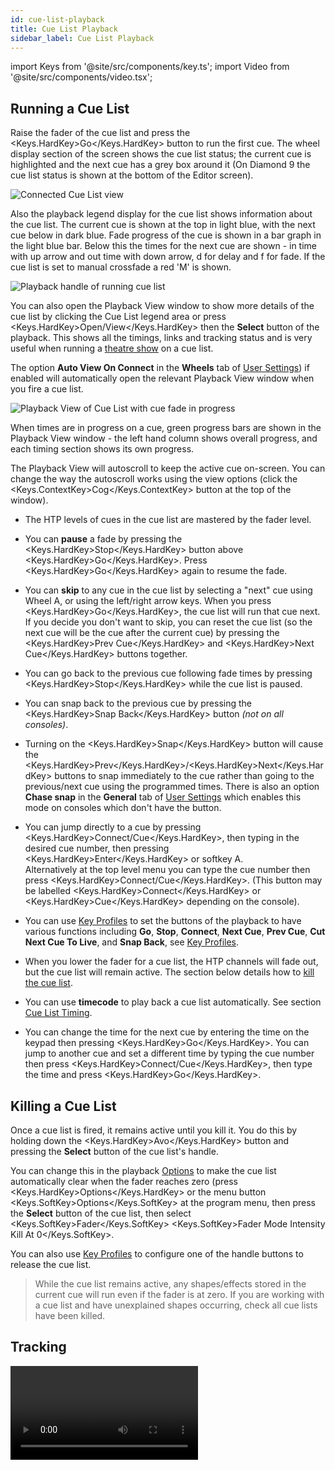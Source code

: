 ```yaml
---
id: cue-list-playback
title: Cue List Playback
sidebar_label: Cue List Playback
---
```


import Keys from '@site/src/components/key.ts';
import Video from '@site/src/components/video.tsx';

## Running a Cue List

Raise the fader of the cue list and press the <Keys.HardKey>Go</Keys.HardKey> button to run the first
cue. The wheel display section of the screen shows the cue list status; the current
cue is highlighted and the next cue has a grey box around it (On Diamond 9 the cue list status is shown at the bottom
of the Editor screen).

![Connected Cue List view](/docs/images/Connected-Cue-List-view.png)

Also the playback legend display for the cue list shows information about
the cue list. The current cue is shown at the top in light blue, with the next cue below in dark blue.
Fade progress of the cue is shown in a bar graph in the light blue bar. Below
this the times for the next cue are shown - in time with up arrow and out time with down arrow,
d for delay and f for fade. If the cue list is set to manual crossfade a red 'M' is shown.

![Playback handle of running cue list](/docs/images/Playback-handle-of-running-cue-list.png)

You can also open the Playback View window to show more details of the
cue list by clicking the Cue List legend area or press <Keys.HardKey>Open/View</Keys.HardKey>
then the **Select** button of the playback. This shows all the timings, links
and tracking status and is very useful when running a [theatre show](theatre-programming.md) on a
cue list.

The option **Auto View On Connect** in the **Wheels** tab of [User Settings](../system-settings/user-settings.md#wheels)) if
enabled will automatically open the relevant Playback View window when
you fire a cue list.

![Playback View of Cue List with cue fade in progress](/docs/images/Playback-View-of-Cue-List-with-cue-fade-in-progress.png)

When times are in progress on a cue, green progress bars are shown in
the Playback View window - the left hand column shows overall progress,
and each timing section shows its own progress.

The Playback View will autoscroll to keep the active cue on-screen. You
can change the way the autoscroll works using the view options (click
the <Keys.ContextKey>Cog</Keys.ContextKey> button at the top of the window).

-   The HTP levels of cues in the cue list are mastered by the fader level.

-   You can **pause** a fade by pressing the <Keys.HardKey>Stop</Keys.HardKey> button above <Keys.HardKey>Go</Keys.HardKey>.
    Press <Keys.HardKey>Go</Keys.HardKey> again to resume the fade.

-   You can **skip** to any cue in the cue list by selecting a "next" cue using Wheel A, or using the left/right arrow keys. When you press <Keys.HardKey>Go</Keys.HardKey>, the cue list will run that cue next. If you decide you don't want to skip, you can reset the cue list (so the next cue will be the cue after the current cue) by pressing the <Keys.HardKey>Prev Cue</Keys.HardKey> and <Keys.HardKey>Next Cue</Keys.HardKey> buttons together.
	
-	You can go back to the previous cue following fade times by pressing <Keys.HardKey>Stop</Keys.HardKey>
	while the cue list is paused.

-   You can snap back to the previous cue by pressing the <Keys.HardKey>Snap Back</Keys.HardKey>
    button *(not on all consoles)*.

-   Turning on the <Keys.HardKey>Snap</Keys.HardKey> button will cause the <Keys.HardKey>Prev</Keys.HardKey>/<Keys.HardKey>Next</Keys.HardKey> buttons to snap immediately to the cue rather than going to the previous/next cue using the programmed times. There is also an option **Chase snap** in the **General** tab of [User Settings](../system-settings/user-settings.md#general) which enables this mode on consoles which don't have the
    button.

-   You can jump directly to a cue by pressing <Keys.HardKey>Connect/Cue</Keys.HardKey>, then typing in the desired cue number, then pressing <Keys.HardKey>Enter</Keys.HardKey> or softkey A. <br/>
    Alternatively at the top level menu you can type the cue number then press <Keys.HardKey>Connect/Cue</Keys.HardKey>. (This button may be labelled <Keys.HardKey>Connect</Keys.HardKey> or <Keys.HardKey>Cue</Keys.HardKey> depending on the console).

-   You can use [Key Profiles](../system-settings/key-profiles.md) to set the buttons of the
    playback to have various functions including **Go**, **Stop**, **Connect**, **Next
    Cue**, **Prev Cue**, **Cut Next Cue To Live**, and **Snap Back**, see [Key Profiles](../system-settings/key-profiles.md#cue-lists).

-   When you lower the fader for a cue list, the HTP channels will fade
    out, but the cue list will remain active. The section below details
    how to [kill the cue list](#killing-a-cue-list).

-   You can use **timecode** to play back a cue list automatically. See
    section [Cue List Timing](cue-list-timing.md#running-a-cue-list-to-timecode).

-   You can change the time for the next cue by entering the time on the
    keypad then pressing <Keys.HardKey>Go</Keys.HardKey>. You can jump to another cue and set a
    different time by typing the cue number then press <Keys.HardKey>Connect/Cue</Keys.HardKey>, then
    type the time and press <Keys.HardKey>Go</Keys.HardKey>.

## Killing a Cue List

Once a cue list is fired, it remains active until you kill it. You do
this by holding down the <Keys.HardKey>Avo</Keys.HardKey> button and pressing the **Select**
button of the cue list's handle.

You can change this in the playback [Options](../cues/playback-options.md) to make the cue list
automatically clear when the fader reaches zero (press <Keys.HardKey>Options</Keys.HardKey> or the menu button <Keys.SoftKey>Options</Keys.SoftKey> at the program menu, then press the **Select** button of the cue
list, then select <Keys.SoftKey>Fader</Keys.SoftKey> <Keys.SoftKey>Fader Mode Intensity Kill At 0</Keys.SoftKey>.

You can also use [Key Profiles](../system-settings/key-profiles.md#cue-lists) to configure one of the handle buttons to
release the cue list.

> While the cue list remains active, any shapes/effects stored in the current cue will run even if the fader is at zero. If you are working with a cue list and have unexplained shapes occurring, check all cue lists have been killed.

## Tracking

<Video videoId="B2fTri0G2-A" title="Tracking in Cuelists" />

By default, cue lists run in tracking mode. Only changes in attributes
are stored, everything else just continues at the level it was
previously set to. Tracking mode is usually used for [theatrical
performances](theatre-programming.md) because it makes editing much easier; if you need to adjust
a dimmer level at the start of a scene, you don't have to go through and
change the level on every cue for that scene, the change just tracks
through the other cues until a new level is stored.

You can enable or disable Tracking mode globally for the whole cue list,
or each cue can have Tracking mode set individually from the Playback
View window (or Options, <Keys.SoftKey>Cue Options</Keys.SoftKey>).

Settings are:

Setting | Action
--- | ---
<Keys.SoftKey>Global</Keys.SoftKey> *(default)* | Obeys the global setting for the cue list.
<Keys.SoftKey>Track</Keys.SoftKey> | The cue will track
<Keys.SoftKey>Block</Keys.SoftKey> | The cue will not take tracking states from previous cues. All subsequent cues will track from the Block cue.
<Keys.SoftKey>Solo Excluding Shapes</Keys.SoftKey> | No states are tracked into or out of the cue, but shapes will track into the cue, except for dimmer shapes which will not track. This lets you have a cue that solos all levels but allows non-dimmer shapes to continue.
<Keys.SoftKey>Cue Only</Keys.SoftKey> | Changes in this cue will not track to subsequent cues. Unchanged states from previous cues will be restored in subsequent cues.
<Keys.SoftKey>Solo</Keys.SoftKey> | No states are tracked into or out of a solo cue. States from previous cues will track to subsequent cues but will not appear in the solo cue.
<Keys.SoftKey>Block Shapes</Keys.SoftKey> | Any tracked shapes will stop from this cue. Other attributes will continue to be tracked. This lets you create a point where you can guarantee all shapes will stop.

## Move In Dark (MID) Functions

When using moving lights in theatre, often you would like them to be
positioned ready for the next cue so that you do not see them moving.
The Move In Dark function does this by automatically positioning the
fixture for the next cue when it is not lit.

Move In Dark options can be set either for the whole cue list or for
individual cues.

Options for the whole cue list are set by pressing <Keys.HardKey>Options</Keys.HardKey> (or the <Keys.SoftKey>Options</Keys.SoftKey> softkey on the top level menu)
then the select button for the cue list, then <Keys.SoftKey>Playback</Keys.SoftKey>.

Setting | Action
---|---
<Keys.SoftKey>Disabled</Keys.SoftKey> | Prevents Move In Dark functions for all cues in the cue list regardless of the individual cue settings
<Keys.SoftKey>Early</Keys.SoftKey> | Will attempt to position a fixture as soon as possible unless overridden in an individual cue
<Keys.SoftKey>Late</Keys.SoftKey> | Will position the fixture as late as possible
<Keys.SoftKey>Off</Keys.SoftKey> *(default)* | Turns off Move In Dark unless enabled in individual cues

For individual cues the options are set using the Playback Window.

Setting | Action
---|---
<Keys.SoftKey>Global</Keys.SoftKey> *(default)* | Uses the cue list's global setting
<Keys.SoftKey>Cue Number</Keys.SoftKey> | Specifies a cue where you would like the move to occur
<Keys.SoftKey>Cue Offset</Keys.SoftKey> | Specifies a preferred number of cues in advance
<Keys.SoftKey>Disabled</Keys.SoftKey> | Prevents Move In Dark for this cue
<Keys.SoftKey>Early</Keys.SoftKey> | Will move as early as possible
<Keys.SoftKey>Late</Keys.SoftKey> | Will move as late as possible

Move In Dark delay and Move In Dark fade times can be set for the
whole cue list or for each cue using the Set Times menu. Each cue
also has a Move In Dark Inhibit option which prevents any movements
during that cue (useful if you need to prevent fixture noise at a
particular point).

If the fixture has its intensity above zero or Move In Dark is
inhibited when the Move In Dark is supposed to occur, the console
will attempt the movement in the nearest suitable cue instead.

## Key Profile Options for Cue Lists

Using [Key Profiles](../system-settings/key-profiles.md), you can assign different functions to the buttons of the playback handle. 
(*The Sapphire Touch also has an additional
black button)*. If the cue list is stored on a touch button you can
assign a function to that. See [Key Profiles](../system-settings/key-profiles.md#cue-lists) for a full list of functions.
